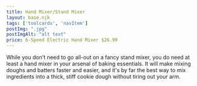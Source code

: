 ```yaml
---
title: Hand Mixer/Stand Mixer
layout: base.njk
tags: ['toolcards', 'navItem']
postImg: ".jpg"
postImgAlt: "alt text"
price: 6-Speed Electric Hand Mixer $26.99
---
```


While you don't need to go all-out on a fancy stand mixer, you do need at least a hand mixer in your arsenal of baking essentials. It will make mixing doughs and batters faster and easier, and it's by far the best way to mix ingredients into a thick, stiff cookie dough without tiring out your arm.

